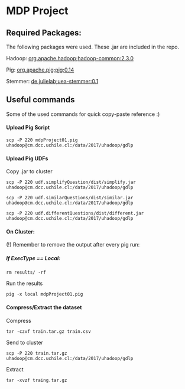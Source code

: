 # MDP Project



## Required Packages:
The following packages were used. These .jar are included in the repo.

Hadoop: [org.apache.hadoop;hadoop-common:2.3.0](http://search.maven.org/remotecontent?filepath=org/apache/hadoop/hadoop-common/2.3.0/hadoop-common-2.3.0.jar)

Pig: [org.apache.pig;pig;0.14](http://search.maven.org/remotecontent?filepath=org/apache/pig/pig/0.14.0/pig-0.14.0.jar)

Stemmer: [de.julielab;uea-stemmer:0.1](http://search.maven.org/remotecontent?filepath=de/julielab/uea-stemmer/0.1/uea-stemmer-0.1.jar)

## Useful commands
Some of the used commands for quick copy-paste reference :)

#### Upload Pig Script
```
scp -P 220 mdpProject01.pig uhadoop@cm.dcc.uchile.cl:/data/2017/uhadoop/gdlp
```

#### Upload Pig UDFs
Copy .jar to cluster
```
scp -P 220 udf.simplifyQuestion/dist/simplify.jar uhadoop@cm.dcc.uchile.cl:/data/2017/uhadoop/gdlp
```

```
scp -P 220 udf.similarQuestions/dist/similar.jar uhadoop@cm.dcc.uchile.cl:/data/2017/uhadoop/gdlp
```

```
scp -P 220 udf.differentQuestions/dist/different.jar uhadoop@cm.dcc.uchile.cl:/data/2017/uhadoop/gdlp
```

#### On Cluster:
(!) Remember to remove the output after every pig run:

##### If ExecType == Local:
```
rm results/ -rf
```

Run the results
```PigLatin
pig -x local mdpProject01.pig
```

#### Compress/Extract the dataset
Compress
```
tar -czvf train.tar.gz train.csv
```
Send to cluster
```
scp -P 220 train.tar.gz uhadoop@cm.dcc.uchile.cl:/data/2017/uhadoop/gdlp
```
Extract
```
tar -xvzf traing.tar.gz
```